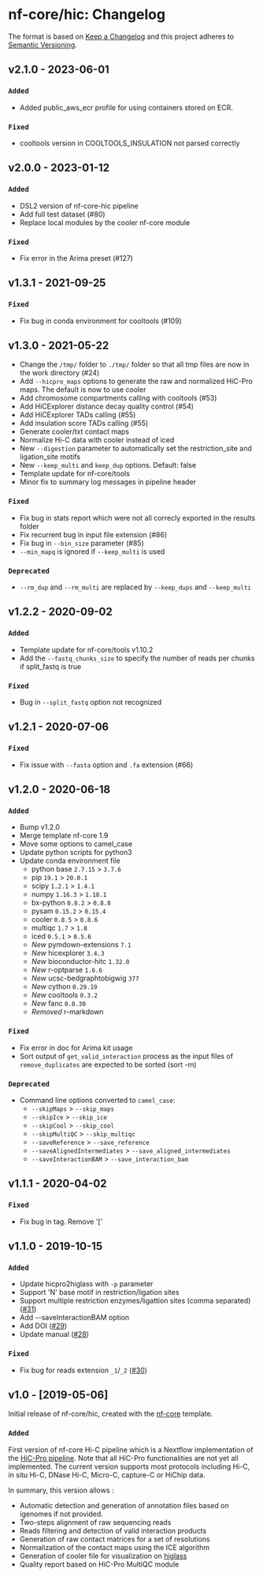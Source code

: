 # nf-core/hic: Changelog

The format is based on [Keep a Changelog](https://keepachangelog.com/en/1.0.0/)
and this project adheres to [Semantic Versioning](https://semver.org/spec/v2.0.0.html).

## v2.1.0 - 2023-06-01

### `Added`

- Added public_aws_ecr profile for using containers stored on ECR.

### `Fixed`

- cooltools version in COOLTOOLS_INSULATION not parsed correctly

## v2.0.0 - 2023-01-12

### `Added`

- DSL2 version of nf-core-hic pipeline
- Add full test dataset (#80)
- Replace local modules by the cooler nf-core module

### `Fixed`

- Fix error in the Arima preset (#127)

## v1.3.1 - 2021-09-25

### `Fixed`

- Fix bug in conda environment for cooltools (#109)

## v1.3.0 - 2021-05-22

- Change the `/tmp/` folder to `./tmp/` folder so that all tmp files are now in the work directory (#24)
- Add `--hicpro_maps` options to generate the raw and normalized HiC-Pro maps. The default is now to use cooler
- Add chromosome compartments calling with cooltools (#53)
- Add HiCExplorer distance decay quality control (#54)
- Add HiCExplorer TADs calling (#55)
- Add insulation score TADs calling (#55)
- Generate cooler/txt contact maps
- Normalize Hi-C data with cooler instead of iced
- New `--digestion` parameter to automatically set the restriction_site and ligation_site motifs
- New `--keep_multi` and `keep_dup` options. Default: false
- Template update for nf-core/tools
- Minor fix to summary log messages in pipeline header

### `Fixed`

- Fix bug in stats report which were not all correcly exported in the results folder
- Fix recurrent bug in input file extension (#86)
- Fix bug in `--bin_size` parameter (#85)
- `--min_mapq` is ignored if `--keep_multi` is used

### `Deprecated`

- `--rm_dup` and `--rm_multi` are replaced by `--keep_dups` and `--keep_multi`

## v1.2.2 - 2020-09-02

### `Added`

- Template update for nf-core/tools v1.10.2
- Add the `--fastq_chunks_size` to specify the number of reads per chunks if split_fastq is true

### `Fixed`

- Bug in `--split_fastq` option not recognized

## v1.2.1 - 2020-07-06

### `Fixed`

- Fix issue with `--fasta` option and `.fa` extension (#66)

## v1.2.0 - 2020-06-18

### `Added`

- Bump v1.2.0
- Merge template nf-core 1.9
- Move some options to camel_case
- Update python scripts for python3
- Update conda environment file
  - python base `2.7.15` > `3.7.6`
  - pip `19.1` > `20.0.1`
  - scipy `1.2.1` > `1.4.1`
  - numpy `1.16.3` > `1.18.1`
  - bx-python `0.8.2` > `0.8.8`
  - pysam `0.15.2` > `0.15.4`
  - cooler `0.8.5` > `0.8.6`
  - multiqc `1.7` > `1.8`
  - iced `0.5.1` > `0.5.6`
  - _*New*_ pymdown-extensions `7.1`
  - _*New*_ hicexplorer `3.4.3`
  - _*New*_ bioconductor-hitc `1.32.0`
  - _*New*_ r-optparse `1.6.6`
  - _*New*_ ucsc-bedgraphtobigwig `377`
  - _*New*_ cython `0.29.19`
  - _*New*_ cooltools `0.3.2`
  - _*New*_ fanc `0.8.30`
  - _*Removed*_ r-markdown

### `Fixed`

- Fix error in doc for Arima kit usage
- Sort output of `get_valid_interaction` process as the input files of `remove_duplicates`
  are expected to be sorted (sort -m)

### `Deprecated`

- Command line options converted to `camel_case`:
  - `--skipMaps` > `--skip_maps`
  - `--skipIce` > `--skip_ice`
  - `--skipCool` > `--skip_cool`
  - `--skipMultiQC` > `--skip_multiqc`
  - `--saveReference` > `--save_reference`
  - `--saveAlignedIntermediates` > `--save_aligned_intermediates`
  - `--saveInteractionBAM` > `--save_interaction_bam`

## v1.1.1 - 2020-04-02

### `Fixed`

- Fix bug in tag. Remove '['

## v1.1.0 - 2019-10-15

### `Added`

- Update hicpro2higlass with `-p` parameter
- Support 'N' base motif in restriction/ligation sites
- Support multiple restriction enzymes/ligattion sites (comma separated) ([#31](https://github.com/nf-core/hic/issues/31))
- Add --saveInteractionBAM option
- Add DOI ([#29](https://github.com/nf-core/hic/issues/29))
- Update manual ([#28](https://github.com/nf-core/hic/issues/28))

### `Fixed`

- Fix bug for reads extension `_1`/`_2` ([#30](https://github.com/nf-core/hic/issues/30))

## v1.0 - [2019-05-06]

Initial release of nf-core/hic, created with the [nf-core](http://nf-co.re/) template.

### `Added`

First version of nf-core Hi-C pipeline which is a Nextflow implementation of
the [HiC-Pro pipeline](https://github.com/nservant/HiC-Pro/).
Note that all HiC-Pro functionalities are not yet all implemented.
The current version supports most protocols including Hi-C, in situ Hi-C,
DNase Hi-C, Micro-C, capture-C or HiChip data.

In summary, this version allows :

- Automatic detection and generation of annotation files based on igenomes
  if not provided.
- Two-steps alignment of raw sequencing reads
- Reads filtering and detection of valid interaction products
- Generation of raw contact matrices for a set of resolutions
- Normalization of the contact maps using the ICE algorithm
- Generation of cooler file for visualization on [higlass](https://higlass.io/)
- Quality report based on HiC-Pro MultiQC module
